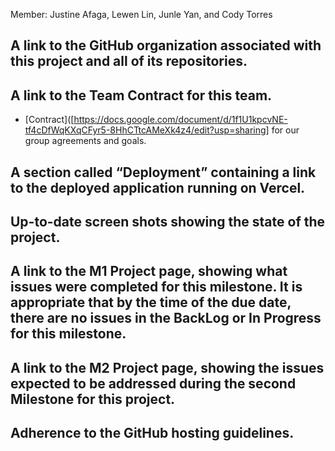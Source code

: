 Member: Justine Afaga, Lewen Lin, Junle Yan, and Cody Torres

## A link to the GitHub organization associated with this project and all of its repositories.

## A link to the Team Contract for this team.
* [Contract]([https://docs.google.com/document/d/1f1U1kpcvNE-tf4cDfWqKXqCFyr5-8HhCTtcAMeXk4z4/edit?usp=sharing] for our group agreements and goals. 


## A section called “Deployment” containing a link to the deployed application running on Vercel.

## Up-to-date screen shots showing the state of the project.

## A link to the M1 Project page, showing what issues were completed for this milestone. It is appropriate that by the time of the due date, there are no issues in the BackLog or In Progress for this milestone.

## A link to the M2 Project page, showing the issues expected to be addressed during the second Milestone for this project.

## Adherence to the GitHub hosting guidelines.
